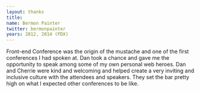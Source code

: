 ```yaml
---
layout: thanks
title:
name: Bermon Painter
twitter: bermonpainter
years: 2012, 2014 (PDX)
---
```


Front-end Conference was the origin of the mustache and one of the first conferences I had spoken at. Dan took a chance and gave me the opportunity to speak among some of my own personal web heroes. Dan and Cherrie were kind and welcoming and helped create a very inviting and inclusive culture with the attendees and speakers. They set the bar pretty high on what I expected other conferences to be like.
